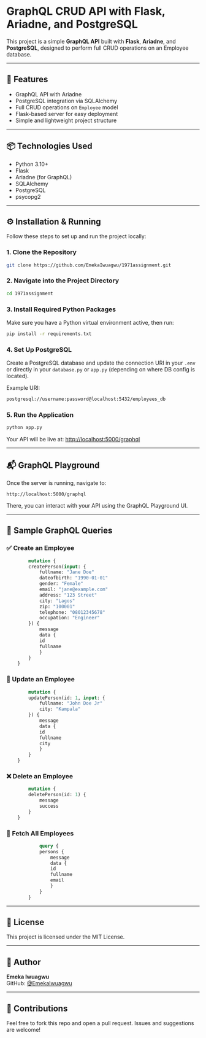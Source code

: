 
# GraphQL CRUD API with Flask, Ariadne, and PostgreSQL

This project is a simple **GraphQL API** built with **Flask**, **Ariadne**, and **PostgreSQL**, designed to perform full CRUD operations on an Employee database.

---

## 🚀 Features

- GraphQL API with Ariadne
- PostgreSQL integration via SQLAlchemy
- Full CRUD operations on `Employee` model
- Flask-based server for easy deployment
- Simple and lightweight project structure

---

## 📦 Technologies Used

- Python 3.10+
- Flask
- Ariadne (for GraphQL)
- SQLAlchemy
- PostgreSQL
- psycopg2

---

## ⚙️ Installation & Running

Follow these steps to set up and run the project locally:

### 1. Clone the Repository

```bash
git clone https://github.com/EmekaIwuagwu/1971assignment.git
```

### 2. Navigate into the Project Directory

```bash
cd 1971assignment
```

### 3. Install Required Python Packages

Make sure you have a Python virtual environment active, then run:

```bash
pip install -r requirements.txt
```

### 4. Set Up PostgreSQL

Create a PostgreSQL database and update the connection URI in your `.env` or directly in your `database.py` or `app.py` (depending on where DB config is located).

Example URI:
```bash
postgresql://username:password@localhost:5432/employees_db
```

### 5. Run the Application

```bash
python app.py
```

Your API will be live at: [http://localhost:5000/graphql](http://localhost:5000/graphql)

---

## 📬 GraphQL Playground

Once the server is running, navigate to:

```
http://localhost:5000/graphql
```

There, you can interact with your API using the GraphQL Playground UI.

---

## 📘 Sample GraphQL Queries

### ✅ Create an Employee
```graphql
        mutation {
        createPerson(input: {
            fullname: "Jane Doe"
            dateofbirth: "1990-01-01"
            gender: "Female"
            email: "jane@example.com"
            address: "123 Street"
            city: "Lagos"
            zip: "100001"
            telephone: "08012345678"
            occupation: "Engineer"
        }) {
            message
            data {
            id
            fullname
            }
        }
    }


```

### 🔄 Update an Employee
```graphql
        mutation {
        updatePerson(id: 1, input: {
            fullname: "John Doe Jr"
            city: "Kampala"
        }) {
            message
            data {
            id
            fullname
            city
            }
        }
    }

```

### ❌ Delete an Employee
```graphql
        mutation {
        deletePerson(id: 1) {
            message
            success
        }
    }
```

### 📄 Fetch All Employees
```graphql
            query {
            persons {
                message
                data {
                id
                fullname
                email
                }
            }
        }
```

---

## 🧾 License

This project is licensed under the MIT License.

---

## 👤 Author

**Emeka Iwuagwu**  
GitHub: [@EmekaIwuagwu](https://github.com/EmekaIwuagwu)

---

## 💬 Contributions

Feel free to fork this repo and open a pull request. Issues and suggestions are welcome!
